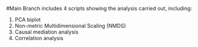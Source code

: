 #Main Branch includes 4 scripts showing the analysis carried out, including:

1. PCA biplot
2. Non-metric Multidimensional Scaling (NMDS)
3. Causal mediation analysis 
4. Correlation analysis
